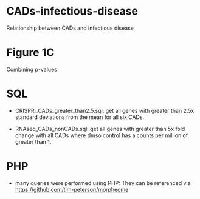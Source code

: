 # CADs-infectious-disease
Relationship between CADs and infectious disease


# Figure 1C

Combining p-values



# SQL

-  CRISPRi_CADs_greater_than2.5.sql: get all genes with greater than 2.5x standard deviations from the mean for all six CADs.

- RNAseq_CADs_nonCADs.sql: get all genes with greater than 5x fold change with all CADs where dmso control has a counts per million of greater than 1.


# PHP

- many queries were performed using PHP: They can be referenced via https://github.com/tim-peterson/morpheome